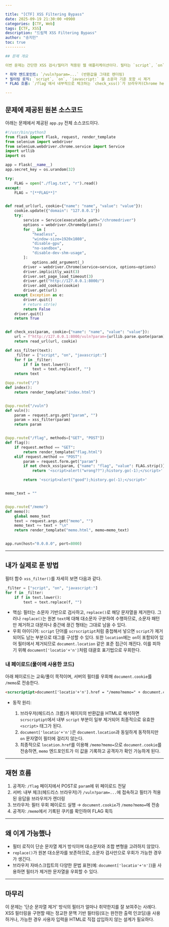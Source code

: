 ```yaml
---

title: "[CTF] XSS Filtering Bypass"
date: 2025-09-19 21:30:00 +0900
categories: [CTF, Web]
tags: [CTF, XSS]
description: "드림핵 XSS Filtering Bypass"
author: "송지민"
toc: true
---------

## 문제 개요

이번 문제는 간단한 XSS 검사/필터가 적용된 웹 애플리케이션이다. 필터는 `script`, `on`, `javascript:` 세 문자열을 제거하지만, 제거는 단순 문자열 치환 방식으로 한 번만 수행된다. 이 점을 이용해 필터를 우회하면 팝업이나 쿠키 탈취 등 XSS를 통한 공격을 할 수 있다.

* 취약 엔드포인트: `/vuln?param=...` (반환값을 그대로 렌더링)
* 필터링 로직: `script`, `on`, `javascript:` 을 소문자 기준 포함 시 제거
* FLAG 흐름: `/flag`에서 내부적으로 체크하는 `check_xss()`가 브라우저(Chrome headless)를 통해 취약점을 탐지하면 FLAG 관련 쿠키가 실행 컨텍스트에 주입되어 동작한다.

---
```


## 문제에 제공된 원본 소스코드

아래는 문제에서 제공된 `app.py` 전체 소스코드이다.

```python
#!/usr/bin/python3
from flask import Flask, request, render_template
from selenium import webdriver
from selenium.webdriver.chrome.service import Service
import urllib
import os

app = Flask(__name__)
app.secret_key = os.urandom(32)

try:
    FLAG = open("./flag.txt", "r").read()
except:
    FLAG = "[**FLAG**]"


def read_url(url, cookie={"name": "name", "value": "value"}):
    cookie.update({"domain": "127.0.0.1"})
    try:
        service = Service(executable_path="/chromedriver")
        options = webdriver.ChromeOptions()
        for _ in [
            "headless",
            "window-size=1920x1080",
            "disable-gpu",
            "no-sandbox",
            "disable-dev-shm-usage",
        ]:
            options.add_argument(_)
        driver = webdriver.Chrome(service=service, options=options)
        driver.implicitly_wait(3)
        driver.set_page_load_timeout(3)
        driver.get("http://127.0.0.1:8000/")
        driver.add_cookie(cookie)
        driver.get(url)
    except Exception as e:
        driver.quit()
        # return str(e)
        return False
    driver.quit()
    return True


def check_xss(param, cookie={"name": "name", "value": "value"}):
    url = f"http://127.0.0.1:8000/vuln?param={urllib.parse.quote(param)}"
    return read_url(url, cookie)

def xss_filter(text):
    _filter = ["script", "on", "javascript:"]
    for f in _filter:
        if f in text.lower():
            text = text.replace(f, "")
    return text

@app.route("/")
def index():
    return render_template("index.html")


@app.route("/vuln")
def vuln():
    param = request.args.get("param", "")
    param = xss_filter(param)
    return param


@app.route("/flag", methods=["GET", "POST"])
def flag():
    if request.method == "GET":
        return render_template("flag.html")
    elif request.method == "POST":
        param = request.form.get("param")
        if not check_xss(param, {"name": "flag", "value": FLAG.strip()}):
            return '<script>alert("wrong??");history.go(-1);</script>'

        return '<script>alert("good");history.go(-1);</script>'


memo_text = ""


@app.route("/memo")
def memo():
    global memo_text
    text = request.args.get("memo", "")
    memo_text += text + "\n"
    return render_template("memo.html", memo=memo_text)


app.run(host="0.0.0.0", port=8000)
```

---

## 내가 실제로 푼 방법

필터 함수 `xss_filter()`를 자세히 보면 다음과 같다.

```python
_filter = ["script", "on", "javascript:"]
for f in _filter:
    if f in text.lower():
        text = text.replace(f, "")
```

* 핵심: 필터는 소문자 기반으로 검사하고, `replace()`로 해당 문자열을 제거한다. 그러나 `replace()`는 원본 `text`에 대해 대소문자 구분하여 수행하므로, 소문자 패턴만 제거하고 대문자나 중간에 끊긴 형태는 그대로 남을 수 있다.
* 우회 아이디어: `script` 단어를 `scrscriptipt`처럼 중첩해서 넣으면 `script`가 제거되어도 남는 부분으로 태그를 구성할 수 있다. 또한 `location`에는 `on`이 포함되어 있어 필터에서 제거되므로 `document.location` 같은 표준 접근이 깨진다. 이를 피하기 위해 `document['locatio'+'n']`처럼 대괄호 표기법으로 우회한다.

### 내 페이로드(풀이에 사용한 코드)

아래 페이로드는 교육/풀이 목적이며, 서버의 필터를 우회해 `document.cookie`를 `/memo`로 전송한다.

```html
<scrscriptipt>document['locatio'+'n'].href = "/memo?memo=" + document.cookie;</scrscriptipt>
```

* 동작 원리:

  1. 브라우저(헤드리스 크롬)가 페이지의 반환값을 HTML로 해석하면 `scrscriptipt`에서 내부 `script` 부분이 일부 제거되어 최종적으로 유효한 `<script>` 태그가 된다.
  2. `document['locatio'+'n']`은 `document.location`과 동일하게 동작하지만 `on` 문자열이 필터에 걸리지 않는다.
  3. 최종적으로 `location.href`를 이용해 `/memo?memo=`으로 `document.cookie`를 전송하면, `memo` 엔드포인트가 이 값을 기록하고 공격자가 확인 가능하게 된다.

---

## 재현 흐름

1. 공격자: `/flag` 페이지에서 POST로 `param`에 위 페이로드 전달
2. 서버: 내부 체크(헤드리스 브라우저)가 `/vuln?param=...`에 접속하고 필터가 적용된 응답을 브라우저가 렌더링
3. 브라우저: 필터 우회 페이로드 실행 → `document.cookie`가 `/memo?memo=`에 전송
4. 공격자: `/memo`에서 기록된 쿠키를 확인하여 FLAG 획득

---

## 왜 이게 가능했나

* 필터 로직이 단순 문자열 제거 방식이며 대소문자와 조합 변형을 고려하지 않았다.
* `replace()`가 원본 대소문자를 보존하므로, 소문자 검사만으로 우회가 가능한 경우가 생긴다.
* 브라우저 자바스크립트의 다양한 문법 표현(예: `document['locatio'+'n']`)을 사용하면 필터가 제거한 문자열을 우회할 수 있다.

---

## 마무리

이 문제는 '단순 문자열 제거' 방식의 필터가 얼마나 취약한지를 잘 보여주는 사례다. XSS 필터링을 구현할 때는 정교한 문맥 기반 필터링(또는 완전한 출력 인코딩)을 사용하거나, 가능한 경우 사용자 입력을 HTML로 직접 삽입하지 않는 설계가 필요하다.

